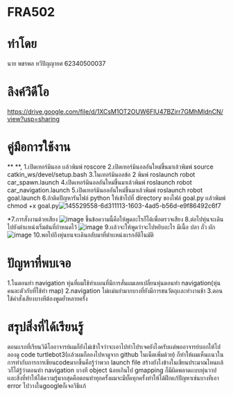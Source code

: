 # FRA502

# ทำโดย
นาย พชรพล ทวีปัญญายศ 62340500037

# ลิงค์วิดีโอ
https://drive.google.com/file/d/1XCsM1OT2OUW6FlU47BZirr7GMhMldnCN/view?usp=sharing

# คู่มือการใช้งาน
**  **,
1.เปิดเทอร์มินอล เเล้วพิมพ์ roscore
2.เปิดเทอร์มินอลอันใหม่ขึ้นมาเล้วพิมพ์ source catkin_ws/devel/setup.bash
3.ในเทอร์มินอลข้อ 2 พิมพ์ roslaunch robot car_spawn.launch
4.เปิดเทอร์มินอลอันใหม่ขึ้นมาเล้วพิมพ์ roslaunch robot car_navigation.launch
5.เปิดเทอร์มินอลอันใหม่ขึ้นมาเล้วพิมพ์ roslaunch robot goal.launch
6.ถ้าติดปัญหารันไฟล์ python ให้เข้าไปที่ directory ของไฟล์ goal.py เเล้วพิมพ์ chmod +x goal.py![145529558-6d311113-1603-4ad5-b56d-e9f86492c6f7](https://user-images.githubusercontent.com/78725909/145550551-46432eff-71e4-4b46-97de-90f0293017b1.png)

*7.การสั่งงานด้วยเสียง 
![image](https://user-images.githubusercontent.com/78725909/145529558-6d311113-1603-4ad5-b56d-e9f86492c6f7.png)
ขึ้นข้อความนี้คือให้พูดอะไรก็ได้เพื่อตรวจเสียง
8.ต่อไปหุ่นจะเดินไปยังตำเเหน่งเริ่มต้นที่กำหนดไว้
![image](https://user-images.githubusercontent.com/78725909/145529914-52173a48-e5cf-485d-9e69-7c8c8bc561cc.png)
9.เเล้วจะให้พูดว่าจะไปหยิบอะไร มีเนื้อ ปลา ถั่ว ผัก
![image](https://user-images.githubusercontent.com/78725909/145531645-8ff1ba9e-e832-48a7-8c78-b35e3c55895d.png)
10.พอไปถึงหุ่นยนจะเดินกลับมาที่ตำเเหน่งเเรกอัติโนมัติ

# ปัญหาที่พบเจอ
1.ในตอนทำ navigation หุ่นที่ผมใช้ทำเเผนที่มีการสั่นผมเลยเปลี่ยนหุ่นตอนทำ navigation(หุ่นคนละตัวกับที่ใช้ทำ map)
2.navigation ไม่เเม่นยำมากบางที่ยังมีการชนวัตถุเเละทำงานช้า
3.ตอนใช้คำสั่งเสียงบางทีต้องพูดย้ำหลายครั้ง

# สรุปสิ่งที่ได้เรียนรู้
ตอนเเรกที่เรียนวิดีโออาจารย์ผมก็ยังไม่เข้าใจว่าจะเอาไปทำโปรเจคยังไงครับเเต่พออาจารย์บอกให้ไปลองดู code turtlebot3(เเล้วผมก็ลองไปหาดูจาก github ในเน็ตเพิ่มด้วย) ก็ทำให้ผมเห็นเเนวในการทำกับการการเขียนcodeมากขึ้นคือรู้ว่าพวก launch file สร้างยังไงข้างในเขียนประมาณไหนเเล้วก็ได้รู้ว่าตอนทำ navigation บางที object น้อยเกินไป gmapping ก็มีผิดพลาดเเบบหุ่นวาป เเละสิ่งที่ทำให้ได้ความรู้มากสุดคือตอนทำทุกครั้งผมจะมีบั๊คทุกครั้งทำให้ได้ฝึกเเก้ปัญหาเช่นบางทีเอา error ไปวางในgoogleก็เจอวิธีเเก้
